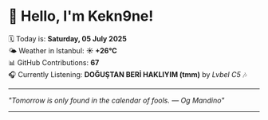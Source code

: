 # 👋 Hello, I'm Kekn9ne!

🗓️ Today is: **Saturday, 05 July 2025**  
🌤️ Weather in Istanbul: **☀️   +26°C**  
📊 GitHub Contributions: **67**  
🎧 Currently Listening: **DOĞUŞTAN BERİ HAKLIYIM (tmm)** by *Lvbel C5* 🎶

---

_"Tomorrow is only found in the calendar of fools. — *Og Mandino*"_

---
